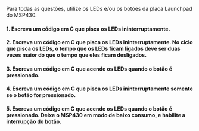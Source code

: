 Para todas as questões, utilize os LEDs e/ou os botões da placa Launchpad do MSP430.

#### 1. Escreva um código em C que pisca os LEDs ininterruptamente.

#### 2. Escreva um código em C que pisca os LEDs ininterruptamente. No ciclo que pisca os LEDs, o tempo que os LEDs ficam ligados deve ser duas vezes maior do que o tempo que eles ficam desligados.

#### 3. Escreva um código em C que acende os LEDs quando o botão é pressionado.

#### 4. Escreva um código em C que pisca os LEDs ininterruptamente somente se o botão for pressionado.

#### 5. Escreva um código em C que acende os LEDs quando o botão é pressionado. Deixe o MSP430 em modo de baixo consumo, e habilite a interrupção do botão.






